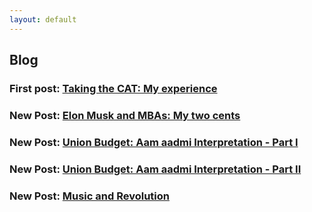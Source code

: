 ```yaml
---
layout: default
---
```

## Blog

### First post: [Taking the CAT: My experience](../posts/post001)

### New Post: [Elon Musk and MBAs: My two cents](../posts/post002)

### New Post: [Union Budget: Aam aadmi Interpretation - Part I](../posts/post003)

### New Post: [Union Budget: Aam aadmi Interpretation - Part II](../posts/post004)

### New Post: [Music and Revolution](../posts/post005)
